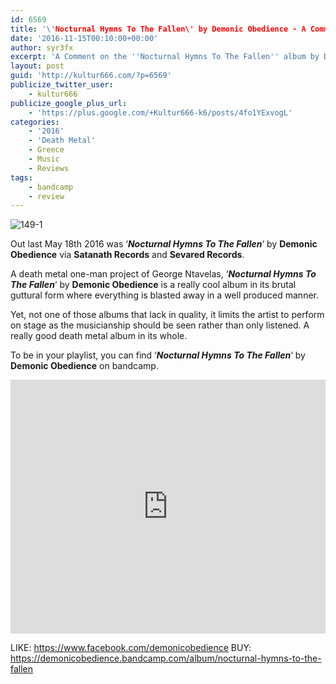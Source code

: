 ```yaml
---
id: 6569
title: '\'Nocturnal Hymns To The Fallen\' by Demonic Obedience - A Comment'
date: '2016-11-15T00:10:00+00:00'
author: syr3fx
excerpt: 'A Comment on the ''Nocturnal Hymns To The Fallen'' album by Demonic Obedience (2016).'
layout: post
guid: 'http://kultur666.com/?p=6569'
publicize_twitter_user:
    - kultur666
publicize_google_plus_url:
    - 'https://plus.google.com/+Kultur666-k6/posts/4fo1YExvogL'
categories:
    - '2016'
    - 'Death Metal'
    - Greece
    - Music
    - Reviews
tags:
    - bandcamp
    - review
---
```


![149-1](http://localhost:8080/wp-content/uploads/2016/11/149-1.jpg?w=680)

Out last May 18th 2016 was ‘***Nocturnal Hymns To The Fallen***‘ by **Demonic Obedience** via **Satanath Records** and **Sevared Records**.

A death metal one-man project of George Ntavelas, ‘***Nocturnal Hymns To The Fallen***‘ by **Demonic Obedience** is a really cool album in its brutal guttural form where everything is blasted away in a well produced manner.

Yet, not one of those albums that lack in quality, it limits the artist to perform on stage as the musicianship should be seen rather than only listened. A really good death metal album in its whole.

To be in your playlist, you can find ‘***Nocturnal Hymns To The Fallen***‘ by **Demonic Obedience** on bandcamp.

<iframe style="border: 0; width: 100%; height: 406px;" src="https://bandcamp.com/EmbeddedPlayer/album=1908420959/size=large/bgcol=333333/linkcol=e99708/tracklist=false/transparent=true/" seamless></iframe>

LIKE: <https://www.facebook.com/demonicobedience>
BUY: <https://demonicobedience.bandcamp.com/album/nocturnal-hymns-to-the-fallen>